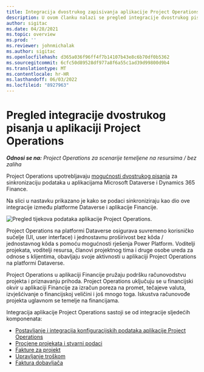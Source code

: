 ```yaml
---
title: Integracija dvostrukog zapisivanja aplikacije Project Operations
description: U ovom članku nalazi se pregled integracije dvostrukog pisanja u aplikaciji Project Operations.
author: sigitac
ms.date: 04/28/2021
ms.topic: overview
ms.prod: ''
ms.reviewer: johnmichalak
ms.author: sigitac
ms.openlocfilehash: d365a036f96ff4f7b14107b43e8c6b70df0b5362
ms.sourcegitcommit: 6cfc50d89528df977a8f6a55c1ad39d99800d9b4
ms.translationtype: MT
ms.contentlocale: hr-HR
ms.lasthandoff: 06/03/2022
ms.locfileid: "8927963"
---
```

# <a name="project-operations-dual-write-integration-overview"></a>Pregled integracije dvostrukog pisanja u aplikaciji Project Operations

_**Odnosi se na:** Project Operations za scenarije temeljene na resursima / bez zaliha_

Project Operations upotrebljavaju [mogućnosti dvostrukog pisanja](/dynamics365/fin-ops-core/dev-itpro/data-entities/dual-write/dual-write-home-page) za sinkronizaciju podataka u aplikacijama Microsoft Dataverse i Dynamics 365 Finance.

Na slici u nastavku prikazano je kako se podaci sinkroniziraju kao dio ove integracije između platforme Dataverse i aplikacije Financije.

![Pregled tijekova podataka aplikacije Project Operations.](./media/ProjectOperationsFlows.jpg)

Project Operations na platformi Dataverse osigurava suvremeno korisničko sučelje (UI, user interface) i jednostavnu proširivost bez kôda / jednostavnog kôda s pomoću mogućnosti rješenja Power Platform. Voditelji projekata, voditelji resursa, članovi projektnog tima i druge osobe ureda za odnose s klijentima, obavljaju svoje aktivnosti u aplikaciji Project Operations na platformi Dataverse.

Project Operations u aplikaciji Financije pružaju podršku računovodstvu projekta i priznavanju prihoda. Project Operations uključuju se u financijski okvir u aplikaciji Financije za izračun poreza na promet, tečajeve valuta, izvješćivanje o financijskoj veličini i još mnogo toga. Iskustva računovođe projekta uglavnom se temelje na financijama.

Integracija aplikacije Project Operations sastoji se od integracije sljedećih komponenata:


- [Postavljanje i integracija konfiguracijskih podataka aplikacije Project Operations](resource-dual-write-setup-integration.md) 
- [Procjene projekata i stvarni podaci](resource-dual-write-estimates-actuals.md)
- [Fakture za projekt](resource-dual-write-project-invoice.md)
- [Upravljanje troškom](resource-dual-write-expense.md)
- [Faktura dobavljača](resource-dual-write-vendor-invoice.md)
